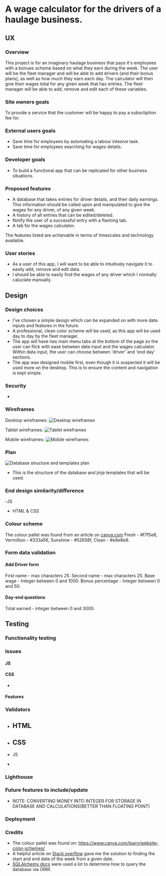 # A wage calculator for the drivers of a haulage business.

## UX

### Overview
This project is for an imaginary haulage business that pays it's employees with a bonues scheme based on what they earn during the week. The user will be the fleet manager and will be able to add drivers (and their bonus plans), as well as how much they earn each day. The calculator will then give their wages total for any given week that has entries. The fleet manager will be able to add, remove and edit each of these variables.

### Site owners goals
To provide a service that the customer will be happy to pay a subsctiption fee for.

### External users goals
* Save time for employees by automating a labour intesive task. 
* Save time for employees searching for wages details.

### Developer goals
- To build a functional app that can be replicated for other business situations.

### Proposed features
- A database that takes entries for driver details, and their daily earnings. This information should be called upon and manipulated to give the wages for any driver, of any given week.
- A history of all entries that can be edited/deleted.
- Notify the user of a successful entry with a flashing tab.
- A tab for the wages calculator.

The features listed are achievable in terms of timescales and technology available.

### User stories
- As a user of this app, I will want to be able to intuitively navigate it to easily add, remove and edit data. 
- I should be able to easily find the wages of any driver which I normally caluclate manually.

## Design

### Design choices
- I've chosen a simple design which can be expanded on with more data inputs and features in the future.
- A professional, clean color scheme will be used, as this app will be used day to day by the fleet manager.
- The app will have two main menu tabs at the bottom of the page so the user can flick with ease between data input and the wages calculator. Within data input, the user can choose between 'driver' and 'end day' sections. 
- The app was designed mobile first, even though it is suspected it will be used more on the desktop. This is to ensure the content and navigation is kept simple. 

### Security
- 

### Wireframes
Desktop wireframes:
![Desktop wireframes](/wages_calculator/static/images/wireframes/project3_desktop_wf.png)

Tablet wireframes:
![Tablet wireframes](/wages_calculator/static/images/wireframes/project3_tablet_wf.png)

Mobile wireframes:
![Mobile wireframes](/wages_calculator/static/images/wireframes/project3_mobile_wf.png)



### Plan
![Database structure and templates plan](/wages_calculator/static/images/wireframes/database_plan.png)

- This is the structure of the database and jinja templates that will be used.


### End design similarity/difference
-JS


- HTML & CSS



### Colour scheme
The colour pallet was found from an article on [canva.com](https://www.canva.com/learn/website-color-schemes/)
Fresh - #f7f5e6,
Vermillion - #333a56,
Sunshine - #52658f,
Clean - #e8e8e8.

### Form data validation
#### Add Driver form
First name - max characters 25.
Second name - max characters 25.
Base wage - Integer between 0 and 1000.
Bonus percentage - Integer between 0 and 50.

#### Day-end questions
Total earned - integer between 0 and 3000.



## Testing 

### Functionality testing


### Issues

#### JS


#### CSS
- 

#### Features



### Validators

- HTML
  - 

- CSS
  - 

- JS
 -

### Lighthouse


### Future features to include/update
- NOTE: CONVERTING MONEY INTO INTEGER FOR STORAGE IN DATABASE AND CALCULATIONS(BETTER THAN FLOATING POINT)


### Deployment


### Credits
- The colour pallet was found on: https://www.canva.com/learn/website-color-schemes/
- A helpful article on [Stack overflow](https://stackoverflow.com/questions/19216334/python-give-start-and-end-of-week-data-from-a-given-date) gave me the solution to finding the start and end date of the week from a given date.
- [SQLAlchemy docs](https://docs.sqlalchemy.org/en/20) were used a lot to determine how to query the database via ORM.

